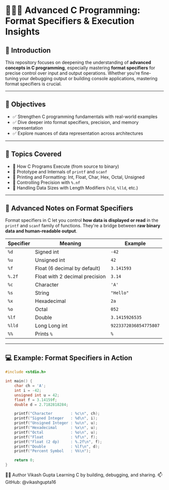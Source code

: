 # 👨🏼‍💻 Advanced C Programming: Format Specifiers & Execution Insights 

## 📖 Introduction
This repository focuses on deepening the understanding of **advanced concepts in C programming**, especially mastering **format specifiers** for precise control over input and output operations. Whether you're fine-tuning your debugging output or building console applications, mastering format specifiers is crucial.

---

## 🎯 Objectives
- ✅ Strengthen C programming fundamentals with real-world examples  
- ✅ Dive deeper into format specifiers, precision, and memory representation  
- ✅ Explore nuances of data representation across architectures  

---

## 📌 Topics Covered
- 🔹 How C Programs Execute (from source to binary)  
- 🔹 Prototype and Internals of `printf` and `scanf`  
- 🔹 Printing and Formatting: Int, Float, Char, Hex, Octal, Unsigned  
- 🔹 Controlling Precision with `%.nf`  
- 🔹 Handling Data Sizes with Length Modifiers (`%ld`, `%lld`, etc.)

---

## 🧠 Advanced Notes on Format Specifiers

Format specifiers in C let you control **how data is displayed or read** in the `printf` and `scanf` family of functions. They're a bridge between **raw binary data and human-readable output**.

| Specifier | Meaning | Example |
|-----------|---------|---------|
| `%d` | Signed int | `-42` |
| `%u` | Unsigned int | `42` |
| `%f` | Float (6 decimal by default) | `3.141593` |
| `%.2f` | Float with 2 decimal precision | `3.14` |
| `%c` | Character | `'A'` |
| `%s` | String | `"Hello"` |
| `%x` | Hexadecimal | `2a` |
| `%o` | Octal | `052` |
| `%lf` | Double | `3.1415926535` |
| `%lld` | Long Long int | `9223372036854775807` |
| `%%` | Prints `%` | `%` |

---

## 💻 Example: Format Specifiers in Action

```c
#include <stdio.h>

int main() {
    char ch = 'A';
    int i = -42;
    unsigned int u = 42;
    float f = 3.14159f;
    double d = 2.7182818284;

    printf("Character        : %c\n", ch);
    printf("Signed Integer   : %d\n", i);
    printf("Unsigned Integer : %u\n", u);
    printf("Hexadecimal      : %x\n", u);
    printf("Octal            : %o\n", u);
    printf("Float            : %f\n", f);
    printf("Float (2 dp)     : %.2f\n", f);
    printf("Double           : %lf\n", d);
    printf("Percent Symbol   : %%\n");

    return 0;
}
```

🧑‍💻 Author
Vikash Gupta
Learning C by building, debugging, and sharing.
📫 GitHub: @vikashgupta16

